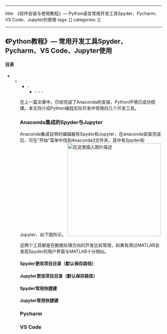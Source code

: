 
--- 
title:  《软件安装与使用教程》— Python语言常用开发工具Spyder、Pycharm、VS Code、Jupyter的使用 
tags: []
categories: [] 

---
## 《Python教程》— 常用开发工具Spyder、Pycharm、VS Code、Jupyter使用



#### 目录
- - <ul><li>- <ul><li>- - - 


在上一篇文章中，已经完成了Anaconda的安装，Python环境已成功搭建。本文将介绍Python编程实际开发中常用的几个开发工具。

### Anaconda集成的Spyder与Jupyter

Anaconda集成自带的编辑器有Spyder和Jupyter，在anaconda安装完成后，可在“开始”菜单中找到Anaconda3文件夹，其中有Spyder和Jupyter，如下图所示。 <img src="https://img-blog.csdnimg.cn/1e2ff81bc19644549b494684b668877b.png?x-oss-process=image/watermark,type_ZmFuZ3poZW5naGVpdGk,shadow_10,text_aHR0cHM6Ly9ibG9nLmNzZG4ubmV0L21lZW5y,size_20,color_FaaFFF,t_70#pic_center" alt="在这里插入图片描述" width="300">

这两个工具都是在数据处理方向的开发比较常用，如果有用过MATLAB会发现Spyder的用户界面与MATLAB十分相似。

#### Spyder更改项目目录（默认保存路径）

#### Jupyter更改项目目录（默认保存路径）

#### Spyder常用快捷键

#### Jupyter常用快捷键

### Pycharm

### VS Code
